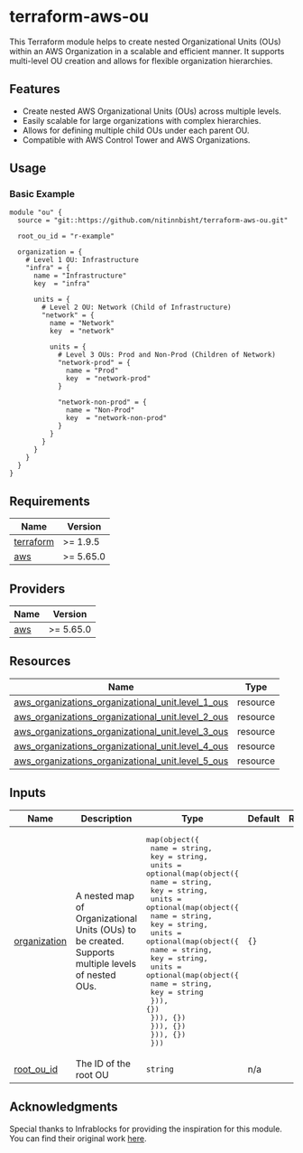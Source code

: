 # terraform-aws-ou
This Terraform module helps to create nested Organizational Units (OUs) within an AWS Organization in a scalable and efficient manner. It supports multi-level OU creation and allows for flexible organization hierarchies.

## Features
- Create nested AWS Organizational Units (OUs) across multiple levels.
- Easily scalable for large organizations with complex hierarchies.
- Allows for defining multiple child OUs under each parent OU.
- Compatible with AWS Control Tower and AWS Organizations.

## Usage

### Basic Example

```hcl
module "ou" {
  source = "git::https://github.com/nitinnbisht/terraform-aws-ou.git"

  root_ou_id = "r-example"

  organization = {
    # Level 1 OU: Infrastructure
    "infra" = {
      name = "Infrastructure"
      key  = "infra"

      units = {
        # Level 2 OU: Network (Child of Infrastructure)
        "network" = {
          name = "Network"
          key  = "network"

          units = {
            # Level 3 OUs: Prod and Non-Prod (Children of Network)
            "network-prod" = {
              name = "Prod"
              key  = "network-prod"
            }

            "network-non-prod" = {
              name = "Non-Prod"
              key  = "network-non-prod"
            }
          }
        }
      }
    }
  }
}

```

<!-- BEGIN_TF_DOCS -->
## Requirements

| Name | Version |
|------|---------|
| <a name="requirement_terraform"></a> [terraform](#requirement\_terraform) | >= 1.9.5 |
| <a name="requirement_aws"></a> [aws](#requirement\_aws) | >= 5.65.0 |

## Providers

| Name | Version |
|------|---------|
| <a name="provider_aws"></a> [aws](#provider\_aws) | >= 5.65.0 |

## Resources

| Name | Type |
|------|------|
| [aws_organizations_organizational_unit.level_1_ous](https://registry.terraform.io/providers/hashicorp/aws/latest/docs/resources/organizations_organizational_unit) | resource |
| [aws_organizations_organizational_unit.level_2_ous](https://registry.terraform.io/providers/hashicorp/aws/latest/docs/resources/organizations_organizational_unit) | resource |
| [aws_organizations_organizational_unit.level_3_ous](https://registry.terraform.io/providers/hashicorp/aws/latest/docs/resources/organizations_organizational_unit) | resource |
| [aws_organizations_organizational_unit.level_4_ous](https://registry.terraform.io/providers/hashicorp/aws/latest/docs/resources/organizations_organizational_unit) | resource |
| [aws_organizations_organizational_unit.level_5_ous](https://registry.terraform.io/providers/hashicorp/aws/latest/docs/resources/organizations_organizational_unit) | resource |

## Inputs

| Name | Description | Type | Default | Required |
|------|-------------|------|---------|:--------:|
| <a name="input_organization"></a> [organization](#input\_organization) | A nested map of Organizational Units (OUs) to be created. Supports multiple levels of nested OUs. | <pre>map(object({<br>    name = string,<br>    key  = string,<br>    units = optional(map(object({<br>      name = string,<br>      key  = string,<br>      units = optional(map(object({<br>        name = string,<br>        key  = string,<br>        units = optional(map(object({<br>          name = string,<br>          key  = string,<br>          units = optional(map(object({<br>            name = string,<br>            key  = string<br>          })), {})<br>        })), {})<br>      })), {})<br>    })), {})<br>  }))</pre> | `{}` | no |
| <a name="input_root_ou_id"></a> [root\_ou\_id](#input\_root\_ou\_id) | The ID of the root OU | `string` | n/a | yes |
<!-- END_TF_DOCS -->

## Acknowledgments
Special thanks to Infrablocks for providing the inspiration for this module. You can find their original work [here](https://github.com/infrablocks/terraform-aws-organization).
